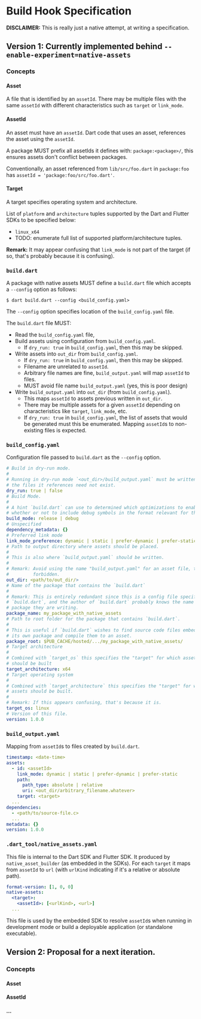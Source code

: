 Build Hook Specification
========================

**DISCLAIMER:** This is really just a native attempt, at writing a specification.


## Version 1: Currently implemented behind `--enable-experiment=native-assets`


### Concepts


#### Asset
A file that is identified by an `assetId`. There may be multiple files with the
same `assetId` with different characteristics such as `target` or `link_mode`.

#### AssetId
An asset must have an `assetId`. Dart code that uses an asset, references the
asset using the `assetId`.

A package MUST prefix all assetIds it defines with: `package:<package>/`, this
ensures assets don't conflict between packages.

Conventionally, an asset referenced from `lib/src/foo.dart` in `package:foo`
has `assetId = 'package:foo/src/foo.dart'`.

#### Target

A target specifies operating system and architecture.

List of `platform` and `architecture` tuples supported by the
Dart and Flutter SDKs to be specified below:
 * `linux_x64`
 * TODO: enumerate full list of supported platform/architecture tuples.

**Remark:** It may appear confusing that `link_mode` is not part of the target
(if so, that's probably because it is confusing).


### `build.dart`
A package with native assets MUST define a `build.dart` file which accepts
a `--config` option as follows:

```console
$ dart build.dart --config <build_config.yaml>
```

The `--config` option specifies location of the `build_config.yaml` file.

The `build.dart` file MUST:
 * Read the `build_config.yaml` file,
 * Build assets using configuration from `build_config.yaml`.
   * If `dry_run: true` in `build_config.yaml`, then this may be skipped.
 * Write assets into `out_dir` from `build_config.yaml`.
   * If `dry_run: true` in `build_config.yaml`, then this may be skipped.
   * Filename are unrelated to `assetId`.
   * Arbitrary file names are fine, `build_output.yaml` will map `assetId` to files. 
   * MUST avoid file name `build_output.yaml` (yes, this is poor design)
 * Write `build_output.yaml` into `out_dir` (from `build_config.yaml`).
   * This maps `assetId` to assets previous written in `out_dir`.
   * There may be multiple assets for a given `assetId` depending on
     characteristics like `target`, `link_mode`, etc.
   * If `dry_run: true` in `build_config.yaml`, the list of assets that would be
     generated must this be enumerated. Mapping `assetId`s to non-existing files
     is expected.


### `build_config.yaml`
Configuration file passed to `build.dart` as the `--config` option.

```yaml
# Build in dry-run mode.
#
# Running in dry-run mode `<out_dir>/build_output.yaml` must be written, but
# the files it references need not exist.
dry_run: true | false
# Build Mode.
#
# A hint `build.dart` can use to determined which optimizations to enable and
# whether or not to include debug symbols in the format relevant for the asset.
build_mode: release | debug
# Unspecified
dependency_metadata: {}
# Preferred link mode
link_mode_preference: dynamic | static | prefer-dynamic | prefer-static
# Path to output directory where assets should be placed.
#
# This is also where `build_output.yaml` should be written.
#
# Remark: Avoid using the name "build_output.yaml" for an asset file, this is
#         forbidden.
out_dir: <path/to/out_dir/>
# Name of the package that contains the `build.dart`
#
# Remark: This is entirely redundant since this is a config file specified to
# `build.dart`, and the author of `build.dart` probably knows the name of the
# package they are writing.
package_name: my_package_with_native_assets
# Path to root folder for the package that contains `build.dart`.
#
# This is useful if `build.dart` wishes to find source code files embedded in
# its own package and compile them to an asset.
package_root: $PUB_CACHE/hosted/.../my_package_with_native_assets/
# Target architecture
#
# Combined with `target_os` this specifies the "target" for which assets
# should be built
target_architecture: x64
# Target operating system
#
# Combined with `target_architecture` this specifies the "target" for which
# assets should be built.
#
# Remark: If this appears confusing, that's because it is.
target_os: linux
# Version of this file.
version: 1.0.0
```

### `build_output.yaml`
Mapping from `assetId`s to files created by `build.dart`.

```yaml
timestamp: <date-time>
assets:
  - id: <assetId>
    link_mode: dynamic | static | prefer-dynamic | prefer-static
    path:
      path_type: absolute | relative
      uri: <out_dir/arbitrary_filename.whatever>
    target: <target>
  ...
dependencies:
  - <path/to/source-file.c>
  ...
metadata: {}
version: 1.0.0
```


### `.dart_tool/native_assets.yaml`

This file is internal to the Dart SDK and Flutter SDK.
It produced by `native_asset_builder` (as embedded in the SDKs).
For each `target` it maps from `assetId` to `url`
(with `urlKind` indicating if it's a relative or absolute path).

```yaml
format-version: [1, 0, 0]
native-assets:
  <target>:
    <assetId>: [<urlKind>, <url>]
  ...
```

This file is used by the embedded SDK to resolve `assetId`s when running in
development mode or build a deployable application (or standalone executable).




## Version 2: Proposal for a next iteration.

### Concepts

#### Asset
#### AssetId
#### ...



